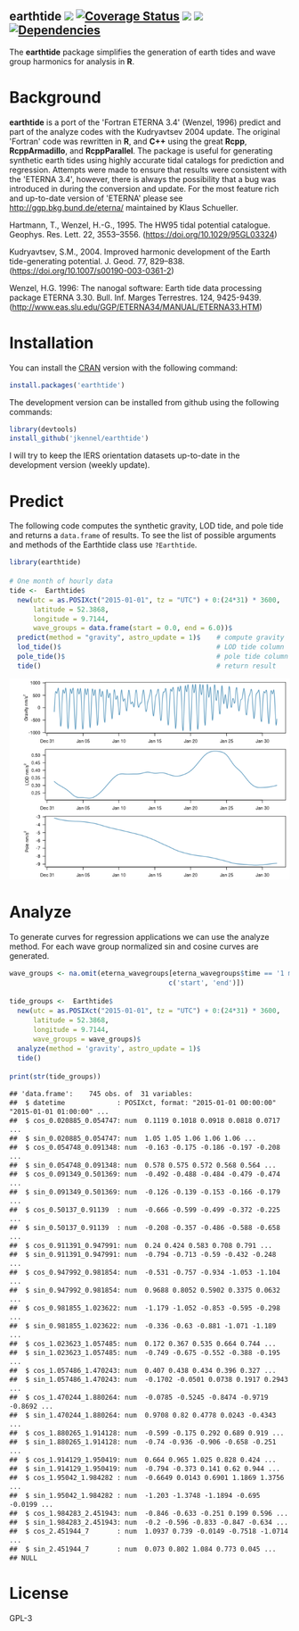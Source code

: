
earthtide [![](https://travis-ci.org/jkennel/earthtide.svg?branch=master)](https://travis-ci.org/jkennel/earthtide) [![Coverage Status](https://img.shields.io/codecov/c/github/jkennel/earthtide/master.svg)](https://codecov.io/github/jkennel/earthtide?branch=master) [![](https://www.r-pkg.org/badges/version/earthtide?color=green)](https://cran.r-project.org/package=earthtide) [![](http://cranlogs.r-pkg.org/badges/grand-total/earthtide?color=green)](https://cran.r-project.org/package=earthtide) [![Dependencies](https://tinyverse.netlify.com/badge/earthtide)](https://cran.r-project.org/package=earthtide)
--------------------------------------------------------------------------------------------------------------------------------------------------------------------------------------------------------------------------------------------------------------------------------------------------------------------------------------------------------------------------------------------------------------------------------------------------------------------------------------------------------------------------------------------------------------------------------------------------------------------------------

The **earthtide** package simplifies the generation of earth tides and wave group harmonics for analysis in **R**.

Background
==========

**earthtide** is a port of the 'Fortran ETERNA 3.4' (Wenzel, 1996) predict and part of the analyze codes with the Kudryavtsev 2004 update. The original 'Fortran' code was rewritten in **R**, and **C++** using the great **Rcpp**, **RcppArmadillo**, and **RcppParallel**. The package is useful for generating synthetic earth tides using highly accurate tidal catalogs for prediction and regression. Attempts were made to ensure that results were consistent with the 'ETERNA 3.4', however, there is always the possibility that a bug was introduced in during the conversion and update. For the most feature rich and up-to-date version of 'ETERNA' please see <http://ggp.bkg.bund.de/eterna/> maintained by Klaus Schueller.

Hartmann, T., Wenzel, H.-G., 1995. The HW95 tidal potential catalogue. Geophys. Res. Lett. 22, 3553–3556. (<https://doi.org/10.1029/95GL03324>)

Kudryavtsev, S.M., 2004. Improved harmonic development of the Earth tide-generating potential. J. Geod. 77, 829–838. (<https://doi.org/10.1007/s00190-003-0361-2>)

Wenzel, H.G. 1996: The nanogal software: Earth tide data processing package ETERNA 3.30. Bull. Inf. Marges Terrestres. 124, 9425-9439. (<http://www.eas.slu.edu/GGP/ETERNA34/MANUAL/ETERNA33.HTM>)

Installation
============

You can install the [CRAN](https://CRAN.R-project.org/package=earthtide) version with the following command:

``` r
install.packages('earthtide')
```

The development version can be installed from github using the following commands:

``` r
library(devtools)
install_github('jkennel/earthtide')
```

I will try to keep the IERS orientation datasets up-to-date in the development version (weekly update).

Predict
=======

The following code computes the synthetic gravity, LOD tide, and pole tide and returns a `data.frame` of results. To see the list of possible arguments and methods of the Earthtide class use `?Earthtide`.

``` r
library(earthtide)

# One month of hourly data
tide <-  Earthtide$
  new(utc = as.POSIXct("2015-01-01", tz = "UTC") + 0:(24*31) * 3600,
      latitude = 52.3868,
      longitude = 9.7144,
      wave_groups = data.frame(start = 0.0, end = 6.0))$
  predict(method = "gravity", astro_update = 1)$    # compute gravity
  lod_tide()$                                       # LOD tide column
  pole_tide()$                                      # pole tide column
  tide()                                            # return result
```

![](README_files/figure-markdown_github/plot-1.png)

Analyze
=======

To generate curves for regression applications we can use the analyze method. For each wave group normalized sin and cosine curves are generated.

``` r
wave_groups <- na.omit(eterna_wavegroups[eterna_wavegroups$time == '1 month', 
                                        c('start', 'end')])

tide_groups <-  Earthtide$
  new(utc = as.POSIXct("2015-01-01", tz = "UTC") + 0:(24*31) * 3600,
      latitude = 52.3868,
      longitude = 9.7144,
      wave_groups = wave_groups)$                                     
  analyze(method = 'gravity', astro_update = 1)$
  tide()

print(str(tide_groups))
```

    ## 'data.frame':    745 obs. of  31 variables:
    ##  $ datetime             : POSIXct, format: "2015-01-01 00:00:00" "2015-01-01 01:00:00" ...
    ##  $ cos_0.020885_0.054747: num  0.1119 0.1018 0.0918 0.0818 0.0717 ...
    ##  $ sin_0.020885_0.054747: num  1.05 1.05 1.06 1.06 1.06 ...
    ##  $ cos_0.054748_0.091348: num  -0.163 -0.175 -0.186 -0.197 -0.208 ...
    ##  $ sin_0.054748_0.091348: num  0.578 0.575 0.572 0.568 0.564 ...
    ##  $ cos_0.091349_0.501369: num  -0.492 -0.488 -0.484 -0.479 -0.474 ...
    ##  $ sin_0.091349_0.501369: num  -0.126 -0.139 -0.153 -0.166 -0.179 ...
    ##  $ cos_0.50137_0.91139  : num  -0.666 -0.599 -0.499 -0.372 -0.225 ...
    ##  $ sin_0.50137_0.91139  : num  -0.208 -0.357 -0.486 -0.588 -0.658 ...
    ##  $ cos_0.911391_0.947991: num  0.24 0.424 0.583 0.708 0.791 ...
    ##  $ sin_0.911391_0.947991: num  -0.794 -0.713 -0.59 -0.432 -0.248 ...
    ##  $ cos_0.947992_0.981854: num  -0.531 -0.757 -0.934 -1.053 -1.104 ...
    ##  $ sin_0.947992_0.981854: num  0.9688 0.8052 0.5902 0.3375 0.0632 ...
    ##  $ cos_0.981855_1.023622: num  -1.179 -1.052 -0.853 -0.595 -0.298 ...
    ##  $ sin_0.981855_1.023622: num  -0.336 -0.63 -0.881 -1.071 -1.189 ...
    ##  $ cos_1.023623_1.057485: num  0.172 0.367 0.535 0.664 0.744 ...
    ##  $ sin_1.023623_1.057485: num  -0.749 -0.675 -0.552 -0.388 -0.195 ...
    ##  $ cos_1.057486_1.470243: num  0.407 0.438 0.434 0.396 0.327 ...
    ##  $ sin_1.057486_1.470243: num  -0.1702 -0.0501 0.0738 0.1917 0.2943 ...
    ##  $ cos_1.470244_1.880264: num  -0.0785 -0.5245 -0.8474 -0.9719 -0.8692 ...
    ##  $ sin_1.470244_1.880264: num  0.9708 0.82 0.4778 0.0243 -0.4343 ...
    ##  $ cos_1.880265_1.914128: num  -0.599 -0.175 0.292 0.689 0.919 ...
    ##  $ sin_1.880265_1.914128: num  -0.74 -0.936 -0.906 -0.658 -0.251 ...
    ##  $ cos_1.914129_1.950419: num  0.664 0.965 1.025 0.828 0.424 ...
    ##  $ sin_1.914129_1.950419: num  -0.794 -0.373 0.141 0.62 0.944 ...
    ##  $ cos_1.95042_1.984282 : num  -0.6649 0.0143 0.6901 1.1869 1.3756 ...
    ##  $ sin_1.95042_1.984282 : num  -1.203 -1.3748 -1.1894 -0.695 -0.0199 ...
    ##  $ cos_1.984283_2.451943: num  -0.846 -0.633 -0.251 0.199 0.596 ...
    ##  $ sin_1.984283_2.451943: num  -0.2 -0.596 -0.833 -0.847 -0.634 ...
    ##  $ cos_2.451944_7       : num  1.0937 0.739 -0.0149 -0.7518 -1.0714 ...
    ##  $ sin_2.451944_7       : num  0.073 0.802 1.084 0.773 0.045 ...
    ## NULL

License
=======

GPL-3
